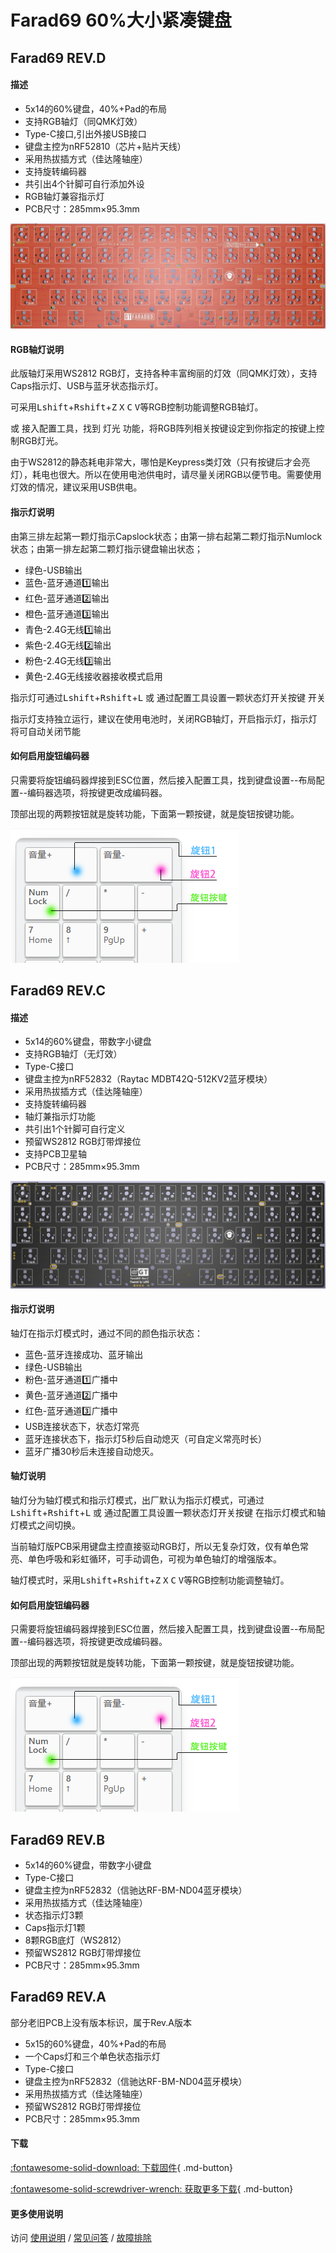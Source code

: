Farad69 60%大小紧凑键盘
=====================

Farad69 REV.D
------------

#### 描述

- 5x14的60%键盘，40%+Pad的布局
- 支持RGB轴灯（同QMK灯效）
- Type-C接口,引出外接USB接口
- 键盘主控为nRF52810（芯片+贴片天线）
- 采用热拔插方式（佳达隆轴座）
- 支持旋转编码器
- 共引出4个针脚可自行添加外设
- RGB轴灯兼容指示灯
- PCB尺寸：285mm×95.3mm

![](../img/farad69_d.jpg "Fard69 rev.D PCB")

#### RGB轴灯说明

此版轴灯采用WS2812 RGB灯，支持各种丰富绚丽的灯效（同QMK灯效），支持Caps指示灯、USB与蓝牙状态指示灯。

可采用<kbd>Lshift</kbd>+<kbd>Rshift</kbd>+<kbd>Z</kbd> <kbd>X</kbd> <kbd>C</kbd> <kbd>V</kbd>等RGB控制功能调整RGB轴灯。

或 接入配置工具，找到 灯光 功能，将RGB阵列相关按键设定到你指定的按键上控制RGB灯光。

由于WS2812的静态耗电非常大，哪怕是Keypress类灯效（只有按键后才会亮灯），耗电也很大。所以在使用电池供电时，请尽量关闭RGB以便节电。需要使用灯效的情况，建议采用USB供电。

#### 指示灯说明

由第三排左起第一颗灯指示Capslock状态；由第一排右起第二颗灯指示Numlock状态；由第一排左起第二颗灯指示键盘输出状态；

- 绿色-USB输出
- 蓝色-蓝牙通道1️⃣输出
- 红色-蓝牙通道2️⃣输出
- 橙色-蓝牙通道3️⃣输出
- 青色-2.4G无线1️⃣输出
- 紫色-2.4G无线2️⃣输出
- 粉色-2.4G无线3️⃣输出
- 黄色-2.4G无线接收器接收模式启用

指示灯可通过<kbd>Lshift</kbd>+<kbd>Rshift</kbd>+<kbd>L</kbd> 或 通过配置工具设置一颗<kbd>状态灯开关</kbd>按键 开关

指示灯支持独立运行，建议在使用电池时，关闭RGB轴灯，开启指示灯，指示灯将可自动关闭节能

#### 如何启用旋钮编码器

只需要将旋钮编码器焊接到ESC位置，然后接入配置工具，找到键盘设置--布局配置--编码器选项，将按键更改成编码器。

顶部出现的两颗按钮就是旋转功能，下面第一颗按键，就是旋钮按键功能。

![](../img/rotary.png "按键示意图")


Farad69 REV.C
------------

#### 描述

- 5x14的60%键盘，带数字小键盘
- 支持RGB轴灯（无灯效）
- Type-C接口
- 键盘主控为nRF52832（Raytac MDBT42Q-512KV2蓝牙模块）
- 采用热拔插方式（佳达隆轴座）
- 支持旋转编码器
- 轴灯兼指示灯功能
- 共引出1个针脚可自行定义
- 预留WS2812 RGB灯带焊接位
- 支持PCB卫星轴
- PCB尺寸：285mm×95.3mm

![](../img/farad69-c.jpg "Farad69 rev.C PCB")

#### 指示灯说明

轴灯在指示灯模式时，通过不同的颜色指示状态：

- 蓝色-蓝牙连接成功、蓝牙输出
- 绿色-USB输出
- 粉色-蓝牙通道1️⃣广播中
- 黄色-蓝牙通道2️⃣广播中
- 红色-蓝牙通道3️⃣广播中
- USB连接状态下，状态灯常亮
- 蓝牙连接状态下，指示灯5秒后自动熄灭（可自定义常亮时长）
- 蓝牙广播30秒后未连接自动熄灭。

#### 轴灯说明

轴灯分为轴灯模式和指示灯模式，出厂默认为指示灯模式，可通过<kbd>Lshift</kbd>+<kbd>Rshift</kbd>+<kbd>L</kbd> 或 通过配置工具设置一颗<kbd>状态灯开关</kbd>按键  在指示灯模式和轴灯模式之间切换。

当前轴灯版PCB采用键盘主控直接驱动RGB灯，所以无复杂灯效，仅有单色常亮、单色呼吸和彩虹循环，可手动调色，可视为单色轴灯的增强版本。

轴灯模式时，采用<kbd>Lshift</kbd>+<kbd>Rshift</kbd>+<kbd>Z</kbd> <kbd>X</kbd> <kbd>C</kbd> <kbd>V</kbd>等RGB控制功能调整轴灯。

#### 如何启用旋钮编码器

只需要将旋钮编码器焊接到ESC位置，然后接入配置工具，找到键盘设置--布局配置--编码器选项，将按键更改成编码器。

顶部出现的两颗按钮就是旋转功能，下面第一颗按键，就是旋钮按键功能。

![](../img/rotary.png "按键示意图")

Farad69 REV.B
-----------------

- 5x14的60%键盘，带数字小键盘
- Type-C接口
- 键盘主控为nRF52832（信驰达RF-BM-ND04蓝牙模块）
- 采用热拔插方式（佳达隆轴座）
- 状态指示灯3颗
- Caps指示灯1颗
- 8颗RGB底灯（WS2812）
- 预留WS2812 RGB灯带焊接位
- PCB尺寸：285mm×95.3mm

Farad69 REV.A
-----------------
部分老旧PCB上没有版本标识，属于Rev.A版本


- 5x15的60%键盘，40%+Pad的布局
- 一个Caps灯和三个单色状态指示灯
- Type-C接口
- 键盘主控为nRF52832（信驰达RF-BM-ND04蓝牙模块）
- 采用热拔插方式（佳达隆轴座）
- 预留WS2812 RGB灯带焊接位
- PCB尺寸：285mm×95.3mm

#### 下载

[:fontawesome-solid-download:  下载固件](https://down.glab.online:5550/Glab3.1/){ .md-button}

[:fontawesome-solid-screwdriver-wrench:  获取更多下载](../down/download.md){ .md-button}

#### 更多使用说明

访问 [使用说明](../manual.md) / [常见问答](../faq.md) / [故障排除](../trouble.md)